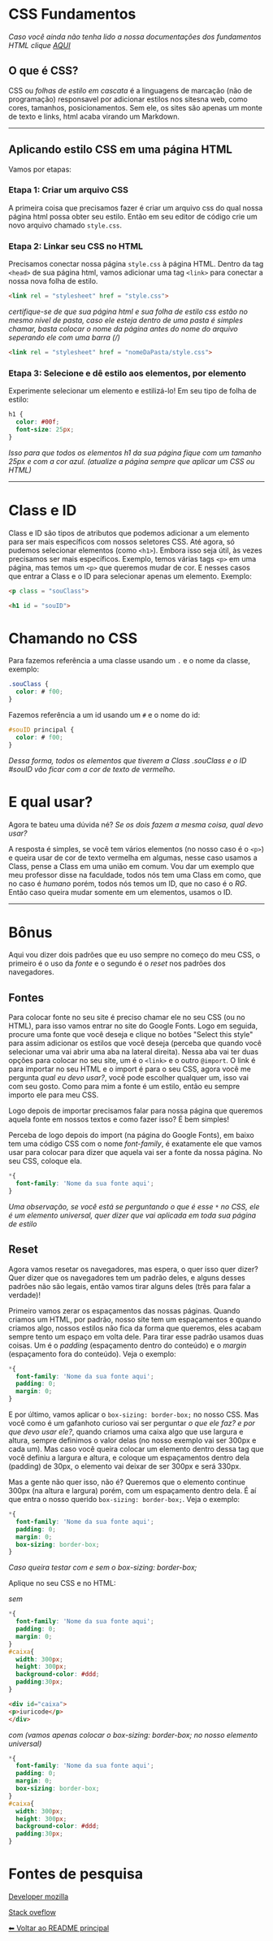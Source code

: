 # CSS Fundamentos

*Caso você ainda não tenha lido a nossa documentações dos fundamentos HTML clique [AQUI](https://github.com/iuricode/ensinando-frontend/blob/main/modulos/html/html.br.md)*

## O que é CSS?
CSS ou *folhas de estilo em cascata* é a linguagens de marcação (não de programação) responsavel por adicionar estilos nos sitesna web, como cores, tamanhos, posicionamentos. Sem ele, os sites são apenas um monte de texto e links, html acaba virando um Markdown.

---

## Aplicando estilo CSS em uma página HTML
Vamos por etapas:

### Etapa 1: Criar um arquivo CSS
A primeira coisa que precisamos fazer é criar um arquivo css do qual nossa página html possa obter seu estilo. Então em seu editor de código crie um novo arquivo chamado `style.css`.

### Etapa 2: Linkar seu CSS no HTML
Precisamos conectar nossa página `style.css` à página HTML. Dentro da tag `<head>` de sua página html, vamos adicionar uma tag `<link>` para conectar a nossa nova folha de estilo.

```HTML
<link rel = "stylesheet" href = "style.css">
```

*certifique-se de que sua página html e sua folha de estilo css estão no mesmo nível de pasta, caso ele esteja dentro de uma pasta é simples chamar, basta colocar o nome da página antes do nome do arquivo seperando ele com uma barra (/)* 

```HTML
<link rel = "stylesheet" href = "nomeDaPasta/style.css">
```

### Etapa 3: Selecione e dê estilo aos elementos, por elemento
Experimente selecionar um elemento e estilizá-lo! Em seu tipo de folha de estilo:

```css
h1 {
  color: #00f;
  font-size: 25px;
}
```

*Isso para que todos os elementos h1 da sua página fique com um tamanho 25px e com a cor azul. (atualize a página sempre que aplicar um CSS ou HTML)*

---

# Class e ID
Class e ID são tipos de atributos que podemos adicionar a um elemento para ser mais específicos com nossos seletores CSS.
Até agora, só pudemos selecionar elementos (como `<h1>`). Embora isso seja útil, às vezes precisamos ser mais específicos. Exemplo, temos várias tags `<p>` em uma página, mas temos um `<p>` que queremos mudar de cor. E nesses casos que entrar a Class e o ID para selecionar apenas um elemento. Exemplo:


```html
<p class = "souClass">
```

```html
<h1 id = "souID">
```

# Chamando no CSS
Para fazemos referência a uma classe usando um `.` e o nome da classe, exemplo:

```css
.souClass {
  color: # f00;
}
```

Fazemos referência a um id usando um `#` e o nome do id:

```css
#souID principal {
  color: # f00;
}
```

*Dessa forma, todos os elementos que tiverem a Class .souClass e o ID #souID vão ficar com a cor de texto de vermelho.*

# E qual usar?
Agora te bateu uma dúvida né? *Se os dois fazem a mesma coisa, qual devo usar?*

A resposta é simples, se você tem vários elementos (no nosso caso é o `<p>`) e queira usar de cor de texto vermelha em algumas, nesse caso usamos a Class, pense a Class em uma união em comum. Vou dar um exemplo que meu professor disse na faculdade, todos nós tem uma Class em como, que no caso é *humano* porém, todos nós temos um ID, que no caso é o *RG*. Então caso queira mudar somente em um elementos, usamos o ID.

---

# Bônus
Aqui vou dizer dois padrões que eu uso sempre no começo do meu CSS, o primeiro é o uso da *fonte* e o segundo é o *reset* nos padrões dos navegadores.

## Fontes
Para colocar fonte no seu site é preciso chamar ele no seu CSS (ou no HTML), para isso vamos entrar no site do Google Fonts. Logo em seguida, procure uma fonte que você deseja e clique no botões "Select this style" para assim adicionar os estilos que você deseja (perceba que quando você selecionar uma vai abrir uma aba na lateral direita). Nessa aba vai ter duas opções para colocar no seu site, um é o `<link>` e o outro `@import`. O link é para importar no seu HTML e o import é para o seu CSS, agora você me pergunta *qual eu devo usar?*, você pode escolher qualquer um, isso vai com seu gosto. Como para mim a fonte é um estilo, então eu sempre importo ele para meu CSS.

Logo depois de importar precisamos falar para nossa página que queremos aquela fonte em nossos textos e como fazer isso? É bem simples! 

Perceba de logo depois do import (na página do Google Fonts), em baixo tem uma código CSS com o nome *font-family*, é exatamente ele que vamos usar para colocar para dizer que aquela vai ser a fonte da nossa página. No seu CSS, coloque ela. 

```css
*{
  font-family: 'Nome da sua fonte aqui';
}
```

*Uma observação, se você está se perguntando o que é esse `*` no CSS, ele é um elemento universal, quer dizer que vai aplicada em toda sua página de estilo*

## Reset
Agora vamos resetar os navegadores, mas espera, o quer isso quer dizer?
Quer dizer que os navegadores tem um padrão deles, e alguns desses padrões não são legais, então vamos tirar alguns deles (três para falar a verdade)!

Primeiro vamos zerar os espaçamentos das nossas páginas. Quando criamos um HTML, por padrão, nosso site tem um espaçamentos e quando criamos algo, nossos estilos não fica da forma que queremos, eles acabam sempre tento um espaço em volta dele. Para tirar esse padrão usamos duas coisas. Um é o *padding* (espaçamento dentro do conteúdo) e o *margin* (espaçamento fora do conteúdo). Veja o exemplo:

```css
*{
  font-family: 'Nome da sua fonte aqui';
  padding: 0;
  margin: 0;
}
```

E por último, vamos aplicar o `box-sizing: border-box;` no nosso CSS. Mas você como é um gafanhoto curioso vai ser perguntar *o que ele faz? e por que devo usar ele?*, quando criamos uma caixa algo que use largura e altura, sempre definimos o valor delas (no nosso exemplo vai ser 300px e cada um). Mas caso você queira colocar um elemento dentro dessa tag que você definiu a largura e altura, e coloque um espaçamentos dentro dela (padding) de 30px, o elemento vai deixar de ser 300px e será 330px.

Mas a gente não quer isso, não é? Queremos que o elemento continue 300px (na altura e largura) porém, com um espaçamento dentro dela. É aí que entra o nosso querido `box-sizing: border-box;`. Veja o exemplo:


```css
*{
  font-family: 'Nome da sua fonte aqui';
  padding: 0;
  margin: 0;
  box-sizing: border-box;
}
```

*Caso queira testar com e sem o box-sizing: border-box;*

Aplique no seu CSS e no HTML:

*sem*

```css
*{
  font-family: 'Nome da sua fonte aqui';
  padding: 0;
  margin: 0;
}
#caixa{
  width: 300px;
  height: 300px;
  background-color: #ddd;
  padding:30px;
}
```

```html
<div id="caixa">
<p>iuricode</p>
</div>
```

*com (vamos apenas colocar o box-sizing: border-box; no nosso elemento universal)*

```css
*{
  font-family: 'Nome da sua fonte aqui';
  padding: 0;
  margin: 0;
  box-sizing: border-box;
}
#caixa{
  width: 300px;
  height: 300px;
  background-color: #ddd;
  padding:30px;
}
```


# Fontes de pesquisa

[Developer mozilla](https://developer.mozilla.org/pt-BR/docs/Web/CSS)

[Stack oveflow](https://pt.stackoverflow.com/)


[⬅ Voltar ao README principal](https://github.com/iuricode/ensinando-frontend)